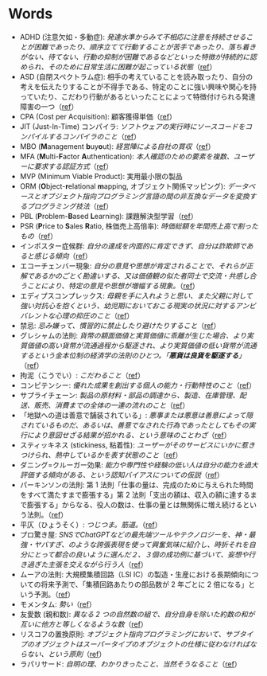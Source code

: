 # Words

- ADHD (注意欠如・多動症): *発達水準からみて不相応に注意を持続させることが困難であったり、順序立てて行動することが苦手であったり、落ち着きがない、待てない、行動の抑制が困難であるなどといった特徴が持続的に認められ、そのために日常生活に困難が起こっている状態*（[ref](https://www.ncnp.go.jp/hospital/patient/disease07.html)）
- ASD (自閉スペクトラム症): 相手の考えていることを読み取ったり、自分の考えを伝えたりすることが不得手である、特定のことに強い興味や関心を持っていたり、こだわり行動があるといったことによって特徴付けられる発達障害の一つ（[ref](https://www.ncnp.go.jp/hospital/patient/disease06.html)）
- CPA (Cost per Acquisition): 顧客獲得単価（[ref](https://webtan.impress.co.jp/g/cpa)）
- JIT (Just-In-Time) コンパイラ: *ソフトウェアの実行時にソースコードをコンパイルするコンパイラのこと*（[ref](https://ja.wikipedia.org/wiki/%E5%AE%9F%E8%A1%8C%E6%99%82%E3%82%B3%E3%83%B3%E3%83%91%E3%82%A4%E3%83%A9)）
- MBO (**M**anagement **b**uy**o**ut): *経営陣による自社の買収*（[ref](https://ja.wikipedia.org/wiki/%E3%83%9E%E3%83%8D%E3%82%B8%E3%83%A1%E3%83%B3%E3%83%88%E3%83%BB%E3%83%90%E3%82%A4%E3%82%A2%E3%82%A6%E3%83%88)）
- MFA (**M**ulti-**F**actor **A**uthentication): *本人確認のための要素を複数、ユーザーに要求する認証方式*（[ref](https://www.nec-solutioninnovators.co.jp/ss/insider/security-words/21.html)）
- MVP (Minimum Viable Product): 実用最小限の製品
- ORM (**O**bject-**r**elational **m**apping, オブジェクト関係マッピング): *データベースとオブジェクト指向プログラミング言語の間の非互換なデータを変換するプログラミング技法*（[ref](https://ja.wikipedia.org/wiki/%E3%82%AA%E3%83%96%E3%82%B8%E3%82%A7%E3%82%AF%E3%83%88%E9%96%A2%E4%BF%82%E3%83%9E%E3%83%83%E3%83%94%E3%83%B3%E3%82%B0)）
- PBL (**P**roblem-**B**ased **L**earning): 課題解決型学習（[ref](https://ja.wikipedia.org/wiki/%E5%95%8F%E9%A1%8C%E8%A7%A3%E6%B1%BA%E5%AD%A6%E7%BF%92)）
- PSR (**P**rice to **S**ales **R**atio, 株価売上高倍率): *時価総額を年間売上高で割ったもの*（[ref](https://www.nomura.co.jp/terms/english/p/psr.html)）
- インポスター症候群: *自分の達成を内面的に肯定できず、自分は詐欺師であると感じる傾向*（[ref](https://ja.wikipedia.org/wiki/%E3%82%A4%E3%83%B3%E3%83%9D%E3%82%B9%E3%82%BF%E3%83%BC%E7%97%87%E5%80%99%E7%BE%A4)）
- エコーチェンバー現象: *自分の意見や思想が肯定されることで、それらが正解であるかのごとく勘違いする、又は価値観の似た者同士で交流・共感し合うことにより、特定の意見や思想が増幅する現象。*（[ref](https://ja.wikipedia.org/wiki/%E3%82%A8%E3%82%B3%E3%83%BC%E3%83%81%E3%82%A7%E3%83%B3%E3%83%90%E3%83%BC%E7%8F%BE%E8%B1%A1)）
- エディプスコンプレックス: *母親を手に入れようと思い、また父親に対して強い対抗心を抱くという、幼児期においておこる現実の状況に対するアンビバレントな心理の抑圧のこと*（[ref](https://ja.wikipedia.org/wiki/%E3%82%A8%E3%83%87%E3%82%A3%E3%83%97%E3%82%B9%E3%82%B3%E3%83%B3%E3%83%97%E3%83%AC%E3%83%83%E3%82%AF%E3%82%B9)）
- 禁忌: *忌み嫌って、慣習的に禁止したり避けたりすること*（[ref](https://dictionary.goo.ne.jp/word/%E7%A6%81%E5%BF%8C/)）
- グレシャムの法則: *貨幣の額面価値と実質価値に乖離が生じた場合、より実質価値の高い貨幣が流通過程から駆逐され、より実質価値の低い貨幣が流通するという金本位制の経済学の法則のひとつ。「**悪貨は良貨を駆逐する**」*（[ref](https://ja.wikipedia.org/wiki/%E3%82%B0%E3%83%AC%E3%82%B7%E3%83%A3%E3%83%A0%E3%81%AE%E6%B3%95%E5%89%87)）
- 拘泥（こうでい）: *こだわること*（[ref](https://dictionary.goo.ne.jp/word/%E6%8B%98%E6%B3%A5/)）
- コンピテンシー: *優れた成果を創出する個人の能力・行動特性のこと*（[ref](https://www.nri.com/jp/knowledge/glossary/lst/ka/comptency)）
- サプライチェーン: *製品の原材料・部品の調達から、製造、在庫管理、配送、販売、消費までの全体の一連の流れのこと*（[ref](https://www.daiwabutsuryu.co.jp/useful/words/supply-chain)）
- 「地獄への道は善意で舗装されている」: *悪事または悪意は善意によって隠されているものだ、あるいは、善意でなされた行為であったとしてもその実行により意図せざる結果が招かれる、という意味のことわざ*（[ref](https://ja.wikipedia.org/wiki/%E5%9C%B0%E7%8D%84%E3%81%B8%E3%81%AE%E9%81%93%E3%81%AF%E5%96%84%E6%84%8F%E3%81%A7%E8%88%97%E8%A3%85%E3%81%95%E3%82%8C%E3%81%A6%E3%81%84%E3%82%8B)）
- スティッキネス (stickiness, 粘着性): *ユーザーがそのサービスにいかに惹きつけられ、熱中しているかを表す状態のこと*（[ref](https://makitani.net/shimauma/stickiness)）
- ダニング=クルーガー効果: *能力や専門性や経験の低い人は自分の能力を過大評価する傾向がある、という認知バイアスについての仮説*（[ref](https://ja.wikipedia.org/wiki/%E3%83%80%E3%83%8B%E3%83%B3%E3%82%B0%EF%BC%9D%E3%82%AF%E3%83%AB%E3%83%BC%E3%82%AC%E3%83%BC%E5%8A%B9%E6%9E%9C)）
- パーキンソンの法則: 第 1 法則「仕事の量は、完成のために与えられた時間をすべて満たすまで膨張する」第 2 法則「支出の額は、収入の額に達するまで膨張する」からなる、役人の数は、仕事の量とは無関係に増え続けるという法則。（[ref](https://ja.wikipedia.org/wiki/%E3%83%91%E3%83%BC%E3%82%AD%E3%83%B3%E3%82%BD%E3%83%B3%E3%81%AE%E6%B3%95%E5%89%87)）
- 平仄（ひょうそく）: *つじつま。筋道。*（[ref](https://kotobank.jp/word/%E5%B9%B3%E4%BB%84-121352)）
- プロ驚き屋: *SNSでChatGPTなどの最先端ツールやテクノロジーを、神・最強・ヤバすぎ、のような誇張表現を使って興奮気味に紹介し、時折それを自分にとって都合の良いように選んだ２、３個の成功例に基づいて、妄想や行き過ぎた主張を交えながら行う人*（[ref](https://takashionary.com/ja/pro-odorokiya-meaning/)）
- ムーアの法則: 大規模集積回路（LSI IC）の製造・生産における長期傾向についての将来予測で、「集積回路あたりの部品数が 2 年ごとに 2 倍になる」という予測。（[ref](https://ja.wikipedia.org/wiki/%E3%83%A0%E3%83%BC%E3%82%A2%E3%81%AE%E6%B3%95%E5%89%87)）
- モメンタム: *勢い*（[ref](https://dictionary.goo.ne.jp/word/%E3%83%A2%E3%83%A1%E3%83%B3%E3%82%BF%E3%83%A0/)）
- 友愛数 (親和数): *異なる 2 つの自然数の組で、自分自身を除いた約数の和が互いに他方と等しくなるような数*（[ref](https://ja.wikipedia.org/wiki/%E5%8F%8B%E6%84%9B%E6%95%B0)）
- リスコフの置換原則: *オブジェクト指向プログラミングにおいて、サブタイプのオブジェクトはスーパータイプのオブジェクトの仕様に従わなければならない、という原則*（[ref](https://ja.m.wikipedia.org/wiki/%E3%83%AA%E3%82%B9%E3%82%B3%E3%83%95%E3%81%AE%E7%BD%AE%E6%8F%9B%E5%8E%9F%E5%89%87)）
- ラパリサード: *自明の理、わかりきったこと、当然そうなること*（[ref](https://www.ne.jp/asahi/music/marinkyo/parolo/laparissade.html.ja)）
